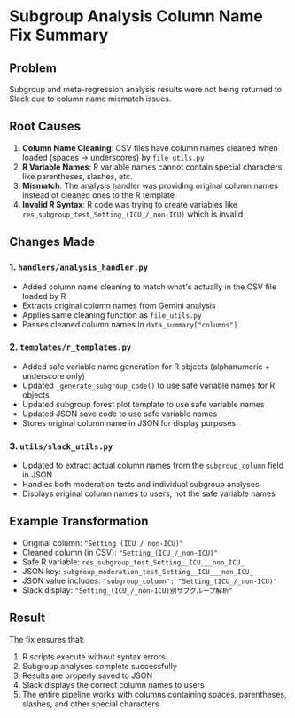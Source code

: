 # Subgroup Analysis Column Name Fix Summary

## Problem
Subgroup and meta-regression analysis results were not being returned to Slack due to column name mismatch issues.

## Root Causes
1. **Column Name Cleaning**: CSV files have column names cleaned when loaded (spaces → underscores) by `file_utils.py`
2. **R Variable Names**: R variable names cannot contain special characters like parentheses, slashes, etc.
3. **Mismatch**: The analysis handler was providing original column names instead of cleaned ones to the R template
4. **Invalid R Syntax**: R code was trying to create variables like `res_subgroup_test_Setting_(ICU_/_non-ICU)` which is invalid

## Changes Made

### 1. `handlers/analysis_handler.py`
- Added column name cleaning to match what's actually in the CSV file loaded by R
- Extracts original column names from Gemini analysis
- Applies same cleaning function as `file_utils.py`
- Passes cleaned column names in `data_summary["columns"]`

### 2. `templates/r_templates.py` 
- Added safe variable name generation for R objects (alphanumeric + underscore only)
- Updated `_generate_subgroup_code()` to use safe variable names for R objects
- Updated subgroup forest plot template to use safe variable names
- Updated JSON save code to use safe variable names
- Stores original column name in JSON for display purposes

### 3. `utils/slack_utils.py`
- Updated to extract actual column names from the `subgroup_column` field in JSON
- Handles both moderation tests and individual subgroup analyses
- Displays original column names to users, not the safe variable names

## Example Transformation
- Original column: `"Setting (ICU / non-ICU)"`
- Cleaned column (in CSV): `"Setting_(ICU_/_non-ICU)"`
- Safe R variable: `res_subgroup_test_Setting__ICU___non_ICU_`
- JSON key: `subgroup_moderation_test_Setting__ICU___non_ICU_`
- JSON value includes: `"subgroup_column": "Setting_(ICU_/_non-ICU)"`
- Slack display: `"Setting_(ICU_/_non-ICU)別サブグループ解析"`

## Result
The fix ensures that:
1. R scripts execute without syntax errors
2. Subgroup analyses complete successfully
3. Results are properly saved to JSON
4. Slack displays the correct column names to users
5. The entire pipeline works with columns containing spaces, parentheses, slashes, and other special characters